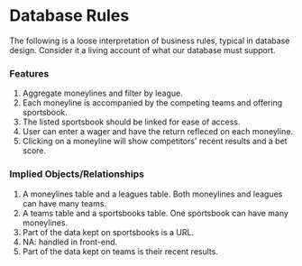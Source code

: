 # Database Rules

The following is a loose interpretation of business rules, typical in database design. Consider it a living account of what our database must support.

### Features

1. Aggregate moneylines and filter by league.
2. Each moneyline is accompanied by the competing teams and offering sportsbook.
3. The listed sportsbook should be linked for ease of access.
4. User can enter a wager and have the return refleced on each moneyline.
5. Clicking on a moneyline will show competitors' recent results and a bet score.

### Implied Objects/Relationships

1. A moneylines table and a leagues table. Both moneylines and leagues can have many teams.
2. A teams table and a sportsbooks table. One sportsbook can have many moneylines.
3. Part of the data kept on sportsbooks is a URL.
4. NA: handled in front-end.
5. Part of the data kept on teams is their recent results.
